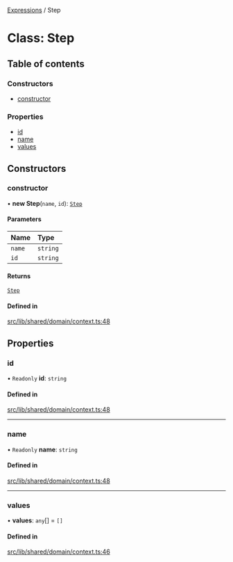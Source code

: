 [Expressions](../README.md) / Step

# Class: Step

## Table of contents

### Constructors

- [constructor](Step.md#constructor)

### Properties

- [id](Step.md#id)
- [name](Step.md#name)
- [values](Step.md#values)

## Constructors

### constructor

• **new Step**(`name`, `id`): [`Step`](Step.md)

#### Parameters

| Name | Type |
| :------ | :------ |
| `name` | `string` |
| `id` | `string` |

#### Returns

[`Step`](Step.md)

#### Defined in

[src/lib/shared/domain/context.ts:48](https://github.com/data7expressions/3xpr/blob/bc0cfccce8742d24fc7e8aa4c9e318845fb27c3b/src/lib/shared/domain/context.ts#L48)

## Properties

### id

• `Readonly` **id**: `string`

#### Defined in

[src/lib/shared/domain/context.ts:48](https://github.com/data7expressions/3xpr/blob/bc0cfccce8742d24fc7e8aa4c9e318845fb27c3b/src/lib/shared/domain/context.ts#L48)

___

### name

• `Readonly` **name**: `string`

#### Defined in

[src/lib/shared/domain/context.ts:48](https://github.com/data7expressions/3xpr/blob/bc0cfccce8742d24fc7e8aa4c9e318845fb27c3b/src/lib/shared/domain/context.ts#L48)

___

### values

• **values**: `any`[] = `[]`

#### Defined in

[src/lib/shared/domain/context.ts:46](https://github.com/data7expressions/3xpr/blob/bc0cfccce8742d24fc7e8aa4c9e318845fb27c3b/src/lib/shared/domain/context.ts#L46)
